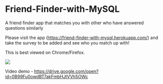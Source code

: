 # Friend-Finder-with-MySQL
A friend finder app that matches you with other who have answered questions similarly

Please visit the app (https://friend-finder-with-mysql.herokuapp.com/) and take the survey to be added and see who you match up with!

This is best viewed on Chrome/Firefox.

![](app/images/demo.gif)

Video demo - https://drive.google.com/open?id=0B99Fu0owdBT7akFmbHJtVVh5OWc

